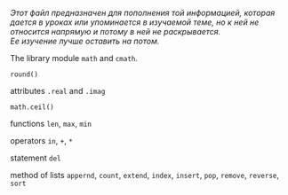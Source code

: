<i>Этот файл предназначен для пополнения той информацией, которая дается в уроках или упоминается в изучаемой теме, но к ней не относится напрямую и потому в ней не раскрывается. <br>
Ее изучение лучше оставить на потом.</i>

The library module `math` and `cmath`.

`round()`

attributes `.real` and `.imag`

`math.ceil()`

functions `len`, `max`, `min`

operators `in`, `+`, `*`

statement `del`

method of lists `appernd`, `count`, `extend`, `index`, `insert`, `pop`, `remove`, `reverse`, `sort`
